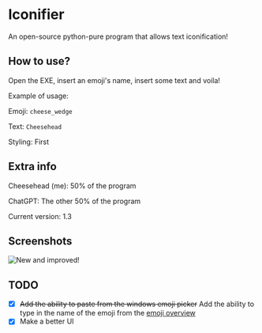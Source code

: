 # Iconifier
An open-source python-pure program that allows text iconification!

## How to use?
Open the EXE, insert an emoji's name, insert some text and voila!

Example of usage:

Emoji: `cheese_wedge`

Text: `Cheesehead`

Styling: First

## Extra info
Cheesehead (me): 50% of the program

ChatGPT: The other 50% of the program

Current version: 1.3

## Screenshots
![New and improved!](https://cdn.discordapp.com/attachments/925820527011045376/1122827617930854500/image.png)

## TODO
* [x] ~~Add the ability to paste from the windows emoji picker~~ Add the ability to type in the name of the emoji from the [emoji overview](https://carpedm20.github.io/emoji/ "See the emoji overview here!!")
* [x] Make a better UI
